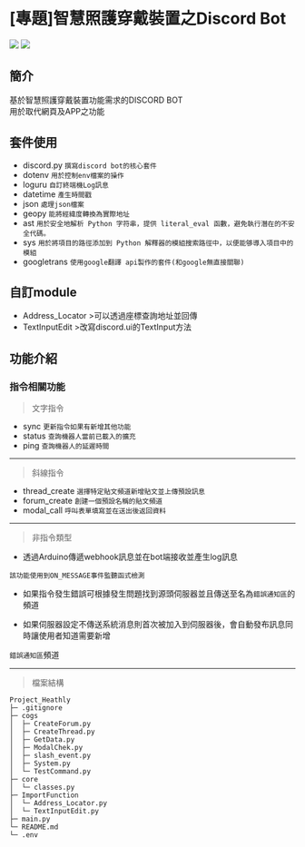 # [專題]智慧照護穿戴裝置之Discord Bot

![](https://img.shields.io/badge/Python_3.11.5-Version-FFFF00?logo=python) ![](https://img.shields.io/badge/Discord_2.3.2-Version-5865F2?logo=discord)


## 簡介
基於智慧照護穿戴裝置功能需求的DISCORD BOT  
用於取代網頁及APP之功能

## 套件使用
- discord.py ```撰寫discord bot的核心套件```
- dotenv ```用於控制env檔案的操作```
- loguru ```自訂終端機Log訊息```
- datetime ```產生時間戳```
- json ```處理json檔案```
- geopy ```能將經緯度轉換為實際地址```
- ast ```用於安全地解析 Python 字符串，提供 literal_eval 函數，避免執行潛在的不安全代碼。```
- sys ```用於將項目的路徑添加到 Python 解釋器的模組搜索路徑中，以便能够導入項目中的模組```
- googletrans ```使用google翻譯 api製作的套件(和google無直接關聯)```

## 自訂module
- Address_Locator >可以透過座標查詢地址並回傳
- TextInputEdit >改寫discord.ui的TextInput方法

## 功能介紹
### 指令相關功能
>文字指令
- sync ```更新指令如果有新增其他功能```
- status ```查詢機器人當前已載入的擴充```
- ping ```查詢機器人的延遲時間```  

---
>斜線指令
- thread_create ```選擇特定貼文頻道新增貼文並上傳預設訊息```
- forum_create ```創建一個預設名稱的貼文頻道```
- modal_call ```呼叫表單填寫並在送出後返回資料```

---
>非指令類型
- 透過Arduino傳遞webhook訊息並在bot端接收並產生log訊息

```該功能使用到ON_MESSAGE事件監聽函式檢測```

- 如果指令發生錯誤可根據發生問題找到源頭伺服器並且傳送至名為```錯誤通知區```的頻道  

- 如果伺服器設定不傳送系統消息則首次被加入到伺服器後，會自動發布訊息同時讓使用者知道需要新增
  
```錯誤通知區```頻道

---
>檔案結構

```
Project_Heathly
├─ .gitignore
├─ cogs
│  ├─ CreateForum.py
│  ├─ CreateThread.py
│  ├─ GetData.py
│  ├─ ModalChek.py
│  ├─ slash_event.py
│  ├─ System.py
│  └─ TestCommand.py
├─ core
│  └─ classes.py
├─ ImportFunction
│  └─ Address_Locator.py
│  └─ TextInputEdit.py
├─ main.py
└─ README.md
└─ .env
```
